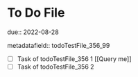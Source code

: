 # To Do File

due:: 2022-08-28

metadatafield:: todoTestFile_356\_99

- [ ] Task of todoTestFile_356 1 [[Query me]]
- [ ] Task of todoTestFile_356 2
